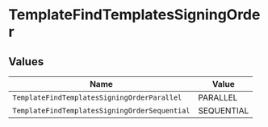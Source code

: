 # TemplateFindTemplatesSigningOrder


## Values

| Name                                          | Value                                         |
| --------------------------------------------- | --------------------------------------------- |
| `TemplateFindTemplatesSigningOrderParallel`   | PARALLEL                                      |
| `TemplateFindTemplatesSigningOrderSequential` | SEQUENTIAL                                    |